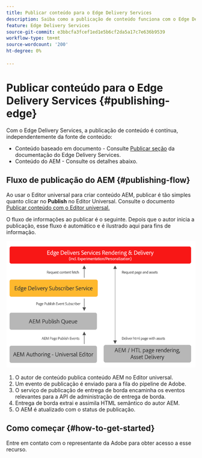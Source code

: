 ```yaml
---
title: Publicar conteúdo para o Edge Delivery Services
description: Saiba como a publicação de conteúdo funciona com o Edge Delivery Services e como publicar conteúdo de AEM com o Edge Delivery Services.
feature: Edge Delivery Services
source-git-commit: e3bbcfa3fcef1ed1e5b6cf2da5a17c7e636b9539
workflow-type: tm+mt
source-wordcount: '200'
ht-degree: 0%

---
```



# Publicar conteúdo para o Edge Delivery Services {#publishing-edge}

Com o Edge Delivery Services, a publicação de conteúdo é contínua, independentemente da fonte de conteúdo:

* Conteúdo baseado em documento - Consulte [Publicar seção](/help/edge/docs/authoring.md) da documentação do Edge Delivery Services.
* Conteúdo do AEM - Consulte os detalhes abaixo.

## Fluxo de publicação do AEM {#publishing-flow}

Ao usar o Editor universal para criar conteúdo AEM, publicar é tão simples quanto clicar no **Publish** no Editor Universal. Consulte o documento [Publicar conteúdo com o Editor universal.](/help/implementing/universal-editor/publishing.md)

O fluxo de informações ao publicar é o seguinte. Depois que o autor inicia a publicação, esse fluxo é automático e é ilustrado aqui para fins de informação.

![O fluxo de informações ao publicar do AEM para o Edge Delivery Services](assets/publishing-flow.png)

1. O autor de conteúdo publica conteúdo AEM no Editor universal.
1. Um evento de publicação é enviado para a fila do pipeline de Adobe.
1. O serviço de publicação de entrega de borda encaminha os eventos relevantes para a API de administração de entrega de borda.
1. Entrega de borda extrai e assimila HTML semântico do autor AEM.
1. O AEM é atualizado com o status de publicação.

## Como começar {#how-to-get-started}

Entre em contato com o representante da Adobe para obter acesso a esse recurso.
